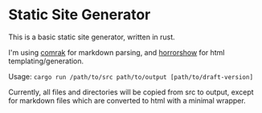 # Static Site Generator
This is a basic static site generator, written in rust.

I'm using [comrak](https://github.com/kivikakk/comrak) for markdown parsing, and [horrorshow](https://github.com/Stebalien/horrorshow-rs) for html templating/generation.

Usage: `cargo run /path/to/src path/to/output [path/to/draft-version]`

Currently, all files and directories will be copied from src to output, except for markdown files which are converted to html with a minimal wrapper.
